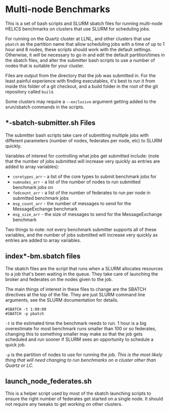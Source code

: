 # Multi-node Benchmarks

This is a set of bash scripts and SLURM sbatch files for running multi-node HELICS benchmarks on clusters that use SLURM for scheduling jobs.

For running on the Quartz cluster at LLNL, and other clusters that use `pbatch` as the partition name that allow scheduling jobs with a time of up to 1 hour and 8 nodes, these scripts should work with the default settings. Otherwise, it _will_ be necessary to go in and edit the default partition/times in the sbatch files, and alter the submitter bash scripts to use a number of nodes that is suitable for your cluster.

Files are output from the directory that the job was submitted in. For the least painful experience with finding executables, it's best to run it from inside this folder of a git checkout, and a build folder in the root of the git repository called `build`.

Some clusters may require a `--exclusive` argument getting added to the srun/sbatch commands in the scripts.

## \*-sbatch-submitter.sh Files

The submitter bash scripts take care of submitting multiple jobs with different parameters (number of nodes, federates per node, etc) to SLURM quickly.

Variables of interest for controlling what jobs get submitted include: (note that the number of jobs submitted will increase very quickly as entries are added to array variables):

- `coretypes_arr` - a list of the core types to submit benchmark jobs for
- `numnodes_arr` - a list of the number of nodes to run submitted benchmark jobs on
- `fedcount_arr` - a list of the number of federates to run per node in submitted benchmark jobs
- `msg_count_arr` - the number of messages to send for the MessageExchange benchmark
- `msg_size_arr` - the size of messages to send for the MessageExchange benchmark

Two things to note: not every benchmark submitter supports all of these variables, and the number of jobs submitted will increase very quickly as entries are added to array variables.

## index\*-bm.sbatch files

The sbatch files are the script that runs when a SLURM allocates resources to a job that's been waiting in the queue. They take care of launching the broker and federates on the nodes given to the job.

The main things of interest in these files to change are the SBATCH directives at the top of the file. They are just SLURM command line arguments, see the SLURM documentation for details.

```
#SBATCH -t 1:00:00
#SBATCH -p pbatch
```

`-t` is the estimated time the benchmark needs to run. 1 hour is a big overestimate for most benchmark runs smaller than 100 or so federates, changing this to something smaller may make so that the job gets scheduled and run sooner if SLURM sees an opportunity to schedule a quick job.

`-p` is the partition of nodes to use for running the job. _This is the most likely thing that will need changing to run benchmarks on a cluster other than Quartz or LC._

## launch_node_federates.sh

This is a helper script used by most of the sbatch launching scripts to ensure the right number of federates get started on a single node. It should not require any tweaks to get working on other clusters.
